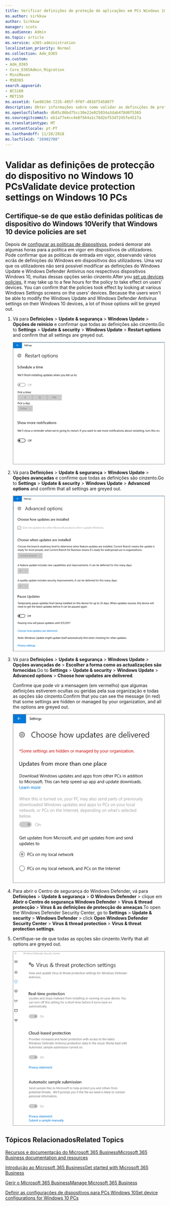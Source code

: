 ```yaml
---
title: Verificar definições de proteção de aplicações em PCs Windows 10
ms.author: sirkkuw
author: Sirkkuw
manager: scotv
ms.audience: Admin
ms.topic: article
ms.service: o365-administration
localization_priority: Normal
ms.collection: Adm_O365
ms.custom:
- Adm_O365
- Core_O365Admin_Migration
- MiniMaven
- MSB365
search.appverid:
- BCS160
- MET150
ms.assetid: fae8819d-7235-495f-9f07-d016f545887f
description: Obter informações sobre como validar as definições de protecção de aplicações Microsoft 365 Business Windows 10 dispositivos.
ms.openlocfilehash: db05c86bd75cc30e22e025034a3dab478d0f5365
ms.sourcegitcommit: eb1a77e4cc4e8f564a1c78d2ef53d7245fe4517a
ms.translationtype: MT
ms.contentlocale: pt-PT
ms.lasthandoff: 11/28/2018
ms.locfileid: "26982708"
---
```

# <a name="validate-device-protection-settings-on-windows-10-pcs"></a><span data-ttu-id="b8e90-103">Validar as definições de protecção do dispositivo no Windows 10 PCs</span><span class="sxs-lookup"><span data-stu-id="b8e90-103">Validate device protection settings on Windows 10 PCs</span></span>

## <a name="verify-that-windows-10-device-policies-are-set"></a><span data-ttu-id="b8e90-104">Certifique-se de que estão definidas políticas de dispositivo do Windows 10</span><span class="sxs-lookup"><span data-stu-id="b8e90-104">Verify that Windows 10 device policies are set</span></span>

<span data-ttu-id="b8e90-p101">Depois de [configurar as políticas de dispositivos](protection-settings-for-windows-10-pcs.md), poderá demorar até algumas horas para a política em vigor em dispositivos de utilizadores. Pode confirmar que as políticas de entrada em vigor, observando vários ecrãs de definições do Windows em dispositivos dos utilizadores. Uma vez que os utilizadores não será possível modificar as definições do Windows Update e Windows Defender Antivirus nos respectivos dispositivos Windows 10, muitas dessas opções serão cinzento.</span><span class="sxs-lookup"><span data-stu-id="b8e90-p101">After you [set up devices policies](protection-settings-for-windows-10-pcs.md), it may take up to a few hours for the policy to take effect on users' devices. You can confirm that the policies took effect by looking at various Windows Settings screens on the users' devices. Because the users won't be able to modify the Windows Update and Windows Defender Antivirus settings on their Windows 10 devices, a lot of those options will be greyed out.</span></span>
  
1. <span data-ttu-id="b8e90-108">Vá para **Definições** \> **Update &amp; segurança** \> **Windows Update** \> **Opções de reinício** e confirmar que todas as definições são cinzento.</span><span class="sxs-lookup"><span data-stu-id="b8e90-108">Go to **Settings** \> **Update &amp; security** \> **Windows Update** \> **Restart options** and confirm that all settings are greyed out.</span></span> 
    
    ![Todas as opções de reinício estão a cinzento.](media/31308da9-18b0-47c5-bbf6-d5fa6747c376.png)
  
2. <span data-ttu-id="b8e90-110">Vá para **Definições** \> **Update &amp; segurança** \> **Windows Update** \> **Opções avançadas** e confirme que todas as definições são cinzento.</span><span class="sxs-lookup"><span data-stu-id="b8e90-110">Go to **Settings** \> **Update &amp; security** \> **Windows Update** \> **Advanced options** and confirm that all settings are greyed out.</span></span> 
    
    ![Opções das actualizações do Windows Advanced são todos cinzento.](media/049cf281-d503-4be9-898b-c0a3286c7fc2.png)
  
3. <span data-ttu-id="b8e90-112">Vá para **Definições** \> **Update &amp; segurança** \> **Windows Update** \> **Opções avançadas de** \> **Escolher a forma como as actualizações são fornecidas**.</span><span class="sxs-lookup"><span data-stu-id="b8e90-112">Go to **Settings** \> **Update &amp; security** \> **Windows Update** \> **Advanced options** \> **Choose how updates are delivered**.</span></span>
    
    <span data-ttu-id="b8e90-113">Confirme que pode vir a mensagem (em vermelho) que algumas definições estiverem ocultas ou geridas pela sua organização e todas as opções são cinzento.</span><span class="sxs-lookup"><span data-stu-id="b8e90-113">Confirm that you can see the message (in red) that some settings are hidden or managed by your organization, and all the options are greyed out.</span></span>
    
    ![Escolher a forma como as actualizações são fornecidas página indica as definições estiverem ocultas ou geridas pela sua organização.](media/6b3e37c5-da41-4afd-9983-b4f406216b59.png)
  
4. <span data-ttu-id="b8e90-115">Para abrir o Centro de segurança do Windows Defender, vá para **Definições** \> **Update &amp; segurança** \> **O Windows Defender** \> clique em **Abrir o Centro de segurança Windows Defender** \> **Virus &amp; thread protecção** \> **Virus &amp; as definições de protecção de ameaças**.</span><span class="sxs-lookup"><span data-stu-id="b8e90-115">To open the Windows Defender Security Center, go to **Settings** \> **Update &amp; security** \> **Windows Defender** \> click **Open Windows Defender Security Center** \> **Virus &amp; thread protection** \> **Virus &amp; threat protection settings**.</span></span> 
    
5. <span data-ttu-id="b8e90-116">Certifique-se de que todas as opções são cinzento.</span><span class="sxs-lookup"><span data-stu-id="b8e90-116">Verify that all options are greyed out.</span></span> 
    
    ![As definições de protecção contra vírus e ameaças estão a cinzento.](media/9ca68d40-a5d9-49d7-92a4-c581688b5926.png)
  
## <a name="related-topics"></a><span data-ttu-id="b8e90-118">Tópicos Relacionados</span><span class="sxs-lookup"><span data-stu-id="b8e90-118">Related Topics</span></span>

[<span data-ttu-id="b8e90-119">Recursos e documentação do Microsoft 365 Business</span><span class="sxs-lookup"><span data-stu-id="b8e90-119">Microsoft 365 Business documentation and resources</span></span>](https://go.microsoft.com/fwlink/p/?linkid=853701)
  
[<span data-ttu-id="b8e90-120">Introdução ao Microsoft 365 Business</span><span class="sxs-lookup"><span data-stu-id="b8e90-120">Get started with Microsoft 365 Business</span></span>](microsoft-365-business-overview.md)
  
[<span data-ttu-id="b8e90-121">Gerir o Microsoft 365 Business</span><span class="sxs-lookup"><span data-stu-id="b8e90-121">Manage Microsoft 365 Business</span></span>](manage.md)
  
[<span data-ttu-id="b8e90-122">Definir as configurações de dispositivos para PCs Windows 10</span><span class="sxs-lookup"><span data-stu-id="b8e90-122">Set device configurations for Windows 10 PCs</span></span>](protection-settings-for-windows-10-pcs.md)
  

